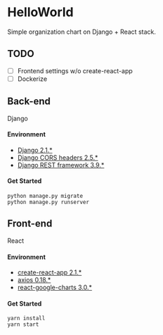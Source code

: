 # HelloWorld
Simple organization chart on Django + React stack.

## TODO
- [ ] Frontend settings w/o create-react-app
- [ ] Dockerize

## Back-end
Django

#### Environment
- [Django 2.1.*](https://pypi.org/project/Django/)
- [Django CORS headers 2.5.*](https://pypi.org/project/django-cors-headers/)
- [Django REST framework 3.9.*](https://pypi.org/project/djangorestframework/)

#### Get Started
```$shell
python manage.py migrate
python manage.py runserver
```

## Front-end
React

#### Environment
- [create-react-app 2.1.*](https://facebook.github.io/create-react-app/)
- [axios 0.18.*](https://www.npmjs.com/package/axios)
- [react-google-charts 3.0.*](https://www.npmjs.com/package/react-google-charts)

#### Get Started
```$shell
yarn install
yarn start
```
